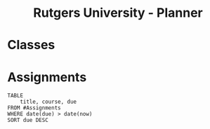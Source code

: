 <center> <h1>Rutgers University - Planner</h1> </center>


# Classes


# Assignments
```dataview
TABLE
	title, course, due
FROM #Assignments 
WHERE date(due) > date(now)
SORT due DESC
```







